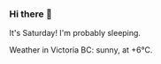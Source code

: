 ### Hi there :wave:

It's Saturday! I'm probably sleeping.

Weather in Victoria BC: sunny, at +6°C.
